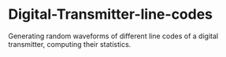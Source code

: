 # Digital-Transmitter-line-codes
Generating random waveforms of different line codes of a digital transmitter, computing their statistics.
